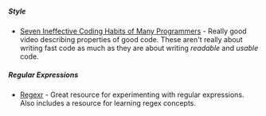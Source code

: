 ---
---
##### Style
* [Seven Ineffective Coding Habits of Many Programmers][habits-yt] -
Really good video describing properties of good code. These aren't really about
writing fast code as much as they are about writing _readable_ and _usable_ code.

[habits-yt]: https://www.youtube.com/watch?v=ZsHMHukIlJY

##### Regular Expressions
* [Regexr](https://regexr.com/) - Great resource for experimenting with regular
expressions. Also includes a resource for learning regex concepts.
